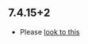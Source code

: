 ## 7.4.15+2

- Please [look to this]((https://dooboolab.github.io/flutter_sound/doc/book/CHANGELOG.html))
